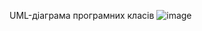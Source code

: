 UML-діаграма програмних класів
![image]([https://github.com/oleksandrblazhko/ai-216-pashko/blob/Laboratory_Work_6/2-SoftwareDesign/2.5-UMLProgramClasses/RelDB%20(1)%20(1)-%D0%A1%D1%82%D0%BE%D1%80%D1%96%D0%BD%D0%BA%D0%B0-3%20(2).jpg](https://github.com/oleksandrblazhko/ai-216-pashko/blob/Laboratory_Work_6/2-SoftwareDesign/2.5-UMLProgramClasses/RelDB%20(1)%20(1)-%D0%A1%D1%82%D0%BE%D1%80%D1%96%D0%BD%D0%BA%D0%B0-3%20(3).jpg)https://github.com/oleksandrblazhko/ai-216-pashko/blob/Laboratory_Work_6/2-SoftwareDesign/2.5-UMLProgramClasses/RelDB%20(1)%20(1)-%D0%A1%D1%82%D0%BE%D1%80%D1%96%D0%BD%D0%BA%D0%B0-3%20(3).jpg)
